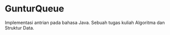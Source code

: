 GunturQueue
===========

Implementasi antrian pada bahasa Java. Sebuah tugas kuliah Algoritma dan Struktur Data.
